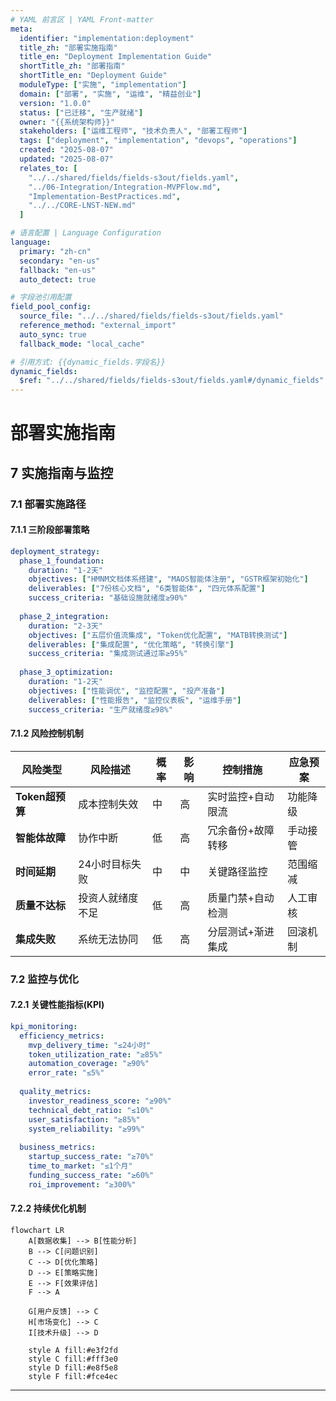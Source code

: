 ```yaml
---
# YAML 前言区 | YAML Front-matter
meta:
  identifier: "implementation:deployment"
  title_zh: "部署实施指南"
  title_en: "Deployment Implementation Guide"
  shortTitle_zh: "部署指南"
  shortTitle_en: "Deployment Guide"
  moduleType: ["实施", "implementation"]
  domain: ["部署", "实施", "运维", "精益创业"]
  version: "1.0.0"
  status: ["已迁移", "生产就绪"]
  owner: "{{系统架构师}}"
  stakeholders: ["运维工程师", "技术负责人", "部署工程师"]
  tags: ["deployment", "implementation", "devops", "operations"]
  created: "2025-08-07"
  updated: "2025-08-07"
  relates_to: [
    "../../shared/fields/fields-s3out/fields.yaml",
    "../06-Integration/Integration-MVPFlow.md",
    "Implementation-BestPractices.md",
    "../../CORE-LNST-NEW.md"
  ]

# 语言配置 | Language Configuration
language:
  primary: "zh-cn"
  secondary: "en-us"
  fallback: "en-us"
  auto_detect: true

# 字段池引用配置
field_pool_config:
  source_file: "../../shared/fields/fields-s3out/fields.yaml"
  reference_method: "external_import"
  auto_sync: true
  fallback_mode: "local_cache"

# 引用方式: {{dynamic_fields.字段名}}
dynamic_fields:
  $ref: "../../shared/fields/fields-s3out/fields.yaml#/dynamic_fields"
---
```


# 部署实施指南

## 7 实施指南与监控

### 7.1 部署实施路径

#### 7.1.1 三阶段部署策略

```yaml
deployment_strategy:
  phase_1_foundation:
    duration: "1-2天"
    objectives: ["HMNM文档体系搭建", "MAOS智能体注册", "GSTR框架初始化"]
    deliverables: ["7份核心文档", "6类智能体", "四元体系配置"]
    success_criteria: "基础设施就绪度≥90%"
    
  phase_2_integration:
    duration: "2-3天"
    objectives: ["五层价值流集成", "Token优化配置", "MATB转换测试"]
    deliverables: ["集成配置", "优化策略", "转换引擎"]
    success_criteria: "集成测试通过率≥95%"
    
  phase_3_optimization:
    duration: "1-2天"
    objectives: ["性能调优", "监控配置", "投产准备"]
    deliverables: ["性能报告", "监控仪表板", "运维手册"]
    success_criteria: "生产就绪度≥98%"
```

#### 7.1.2 风险控制机制

| 风险类型 | 风险描述 | 概率 | 影响 | 控制措施 | 应急预案 |
|----------|----------|------|------|----------|----------|
| **Token超预算** | 成本控制失效 | 中 | 高 | 实时监控+自动限流 | 功能降级 |
| **智能体故障** | 协作中断 | 低 | 高 | 冗余备份+故障转移 | 手动接管 |
| **时间延期** | 24小时目标失败 | 中 | 中 | 关键路径监控 | 范围缩减 |
| **质量不达标** | 投资人就绪度不足 | 低 | 高 | 质量门禁+自动检测 | 人工审核 |
| **集成失败** | 系统无法协同 | 低 | 高 | 分层测试+渐进集成 | 回滚机制 |

### 7.2 监控与优化

#### 7.2.1 关键性能指标(KPI)

```yaml
kpi_monitoring:
  efficiency_metrics:
    mvp_delivery_time: "≤24小时"
    token_utilization_rate: "≥85%"
    automation_coverage: "≥90%"
    error_rate: "≤5%"
    
  quality_metrics:
    investor_readiness_score: "≥90%"
    technical_debt_ratio: "≤10%"
    user_satisfaction: "≥85%"
    system_reliability: "≥99%"
    
  business_metrics:
    startup_success_rate: "≥70%"
    time_to_market: "≤1个月"
    funding_success_rate: "≥60%"
    roi_improvement: "≥300%"
```

#### 7.2.2 持续优化机制

```mermaid
flowchart LR
    A[数据收集] --> B[性能分析]
    B --> C[问题识别]
    C --> D[优化策略]
    D --> E[策略实施]
    E --> F[效果评估]
    F --> A
    
    G[用户反馈] --> C
    H[市场变化] --> C
    I[技术升级] --> D
    
    style A fill:#e3f2fd
    style C fill:#fff3e0
    style D fill:#e8f5e8
    style F fill:#fce4ec
```

---